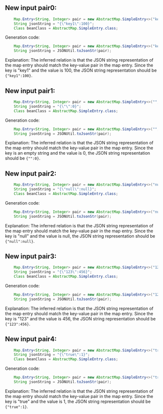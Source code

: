 ## New input pair0:
```java
    Map.Entry<String, Integer> pair = new AbstractMap.SimpleEntry<>("key1", 100);
    String jsonString = "{\"key1\":100}";
    Class beanClass = AbstractMap.SimpleEntry.class;
```
Generation code:
```java
    Map.Entry<String, Integer> pair = new AbstractMap.SimpleEntry<>("key1", 100);
    String jsonString = JSONUtil.toJsonStr(pair);
```
Explanation: The inferred relation is that the JSON string representation of the map entry should match the key-value pair in the map entry. Since the key is "key1" and the value is 100, the JSON string representation should be `{"key1":100}`.

## New input pair1:
```java
    Map.Entry<String, Integer> pair = new AbstractMap.SimpleEntry<>("", 0);
    String jsonString = "{\"\":0}";
    Class beanClass = AbstractMap.SimpleEntry.class;
```
Generation code:
```java
    Map.Entry<String, Integer> pair = new AbstractMap.SimpleEntry<>("", 0);
    String jsonString = JSONUtil.toJsonStr(pair);
```
Explanation: The inferred relation is that the JSON string representation of the map entry should match the key-value pair in the map entry. Since the key is an empty string and the value is 0, the JSON string representation should be `{"":0}`.

## New input pair2:
```java
    Map.Entry<String, Integer> pair = new AbstractMap.SimpleEntry<>("null", null);
    String jsonString = "{\"null\":null}";
    Class beanClass = AbstractMap.SimpleEntry.class;
```
Generation code:
```java
    Map.Entry<String, Integer> pair = new AbstractMap.SimpleEntry<>("null", null);
    String jsonString = JSONUtil.toJsonStr(pair);
```
Explanation: The inferred relation is that the JSON string representation of the map entry should match the key-value pair in the map entry. Since the key is "null" and the value is null, the JSON string representation should be `{"null":null}`.

## New input pair3:
```java
    Map.Entry<String, Integer> pair = new AbstractMap.SimpleEntry<>("123", 456);
    String jsonString = "{\"123\":456}";
    Class beanClass = AbstractMap.SimpleEntry.class;
```
Generation code:
```java
    Map.Entry<String, Integer> pair = new AbstractMap.SimpleEntry<>("123", 456);
    String jsonString = JSONUtil.toJsonStr(pair);
```
Explanation: The inferred relation is that the JSON string representation of the map entry should match the key-value pair in the map entry. Since the key is "123" and the value is 456, the JSON string representation should be `{"123":456}`.

## New input pair4:
```java
    Map.Entry<String, Integer> pair = new AbstractMap.SimpleEntry<>("true", 1);
    String jsonString = "{\"true\":1}";
    Class beanClass = AbstractMap.SimpleEntry.class;
```
Generation code:
```java
    Map.Entry<String, Integer> pair = new AbstractMap.SimpleEntry<>("true", 1);
    String jsonString = JSONUtil.toJsonStr(pair);
```
Explanation: The inferred relation is that the JSON string representation of the map entry should match the key-value pair in the map entry. Since the key is "true" and the value is 1, the JSON string representation should be `{"true":1}`.
